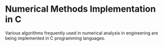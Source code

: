 # Numerical Methods Implementation in C

Various algorithms frequently used in numerical analysis in engineering are being implemented in C programming languages.